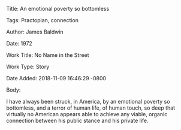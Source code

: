 Title:  An emotional poverty so bottomless

Tags:   Practopian, connection

Author: James Baldwin

Date:   1972

Work Title: No Name in the Street

Work Type: Story

Date Added: 2018-11-09 16:46:29 -0800

Body: 

I have always been struck, in America, by an emotional poverty so bottomless, and a terror of human life, of human touch, so deep that virtually no American appears able to achieve any viable, organic connection between his public stance and his private life.

